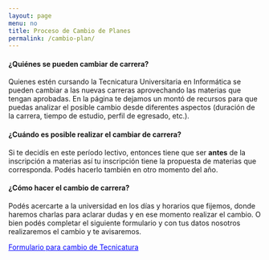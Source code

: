 ```yaml
---
layout: page
menu: no
title: Proceso de Cambio de Planes
permalink: /cambio-plan/
---
```


#### ¿Quiénes se pueden cambiar de carrera?

Quienes estén cursando la Tecnicatura Universitaria en Informática se pueden cambiar a las nuevas carreras aprovechando las materias que tengan aprobadas.
En la página te dejamos un montó de recursos para que puedas analizar el posible cambio desde diferentes aspectos (duración de la carrera, tiempo de estudio, perfil de egresado, etc.).

#### ¿Cuándo es posible realizar el cambiar de carrera?

Si te decidís en este período lectivo, entonces tiene que ser **antes** de la inscripción a materias así tu inscripción tiene la propuesta de materias que corresponda.
Podés hacerlo también en otro momento del año.

#### ¿Cómo hacer el cambio de carrera?

Podés acercarte a la universidad en los días y horarios que fijemos, donde haremos charlas para aclarar dudas y en ese momento realizar el cambio.
O bien podés completar el siguiente formulario y con tus datos nosotros realizaremos el cambio y te avisaremos.

<a href="https://forms.gle/vWAWWqTTn9dYkpQo9" target="_blank" style="color: blue">Formulario para cambio de Tecnicatura</a>


